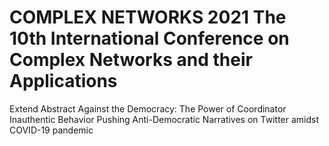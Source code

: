 # COMPLEX NETWORKS 2021 The 10th International Conference on Complex Networks and their Applications
Extend Abstract
Against the Democracy: The Power of Coordinator Inauthentic Behavior Pushing Anti-Democratic Narratives on Twitter amidst COVID-19 pandemic
